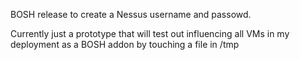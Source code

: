 BOSH release to create a Nessus username and passowd.

Currently just a prototype that will test out influencing all VMs in my deployment as a BOSH addon by touching a file in /tmp


